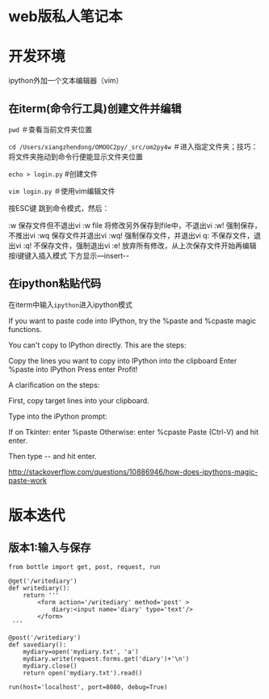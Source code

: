 # web版私人笔记本


# 开发环境
ipython外加一个文本编辑器（vim）


## 在iterm(命令行工具)创建文件并编辑
 ```pwd``` ＃查看当前文件夹位置
 
```cd /Users/xiangzhendong/OMOOC2py/_src/om2py4w``` ＃进入指定文件夹；技巧：将文件夹拖动到命令行便能显示文件夹位置

```echo > login.py``` #创建文件

```vim login.py```    ＃使用vim编辑文件


按ESC键 跳到命令模式，然后：

:w   保存文件但不退出vi
:w file 将修改另外保存到file中，不退出vi
:w!   强制保存，不推出vi
:wq  保存文件并退出vi
:wq! 强制保存文件，并退出vi
q:  不保存文件，退出vi
:q! 不保存文件，强制退出vi
:e! 放弃所有修改，从上次保存文件开始再编辑
按i键键入插入模式 下方显示—insert--


## 在ipython粘贴代码

在iterm中输入```ipython```进入ipython模式

If you want to paste code into IPython, try the %paste and %cpaste magic functions.

You can't copy to IPython directly. This are the steps:

Copy the lines you want to copy into IPython into the clipboard
Enter %paste into IPython
Press enter
Profit!

A clarification on the steps:

First, copy target lines into your clipboard.

Type into the iPython prompt:

If on Tkinter: enter %paste
Otherwise: enter %cpaste
Paste (Ctrl-V) and hit enter.

Then type -- and hit enter.



http://stackoverflow.com/questions/10886946/how-does-ipythons-magic-paste-work





# 版本迭代
## 版本1:输入与保存


    from bottle import get, post, request, run

    @get('/writediary')
    def writediary():
        return '''
            <form action='/writediary' method='post' >
                diary:<input name='diary' type='text'/> 
            </form>
     '''

    @post('/writediary')
    def savediary():
        mydiary=open('mydiary.txt', 'a')
        mydiary.write(request.forms.get('diary')+'\n')
        mydiary.close()
        return open('mydiary.txt').read()

    run(host='localhost', port=8080, debug=True) 